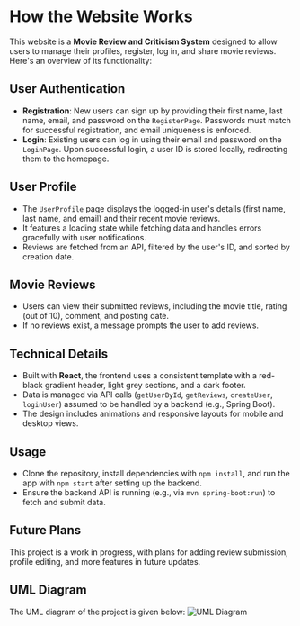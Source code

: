 # How the Website Works

This website is a **Movie Review and Criticism System** designed to allow users to manage their profiles, register, log in, and share movie reviews. Here's an overview of its functionality:

## User Authentication
- **Registration**: New users can sign up by providing their first name, last name, email, and password on the `RegisterPage`. Passwords must match for successful registration, and email uniqueness is enforced.
- **Login**: Existing users can log in using their email and password on the `LoginPage`. Upon successful login, a user ID is stored locally, redirecting them to the homepage.

## User Profile
- The `UserProfile` page displays the logged-in user's details (first name, last name, and email) and their recent movie reviews.
- It features a loading state while fetching data and handles errors gracefully with user notifications.
- Reviews are fetched from an API, filtered by the user's ID, and sorted by creation date.

## Movie Reviews
- Users can view their submitted reviews, including the movie title, rating (out of 10), comment, and posting date.
- If no reviews exist, a message prompts the user to add reviews.

## Technical Details
- Built with **React**, the frontend uses a consistent template with a red-black gradient header, light grey sections, and a dark footer.
- Data is managed via API calls (`getUserById`, `getReviews`, `createUser`, `loginUser`) assumed to be handled by a backend (e.g., Spring Boot).
- The design includes animations and responsive layouts for mobile and desktop views.

## Usage
- Clone the repository, install dependencies with `npm install`, and run the app with `npm start` after setting up the backend.
- Ensure the backend API is running (e.g., via `mvn spring-boot:run`) to fetch and submit data.

## Future Plans
This project is a work in progress, with plans for adding review submission, profile editing, and more features in future updates.

## UML Diagram
The UML diagram of the project is given below:
![UML Diagram](https://github.com/user-attachments/assets/53842964-6a82-4f11-a17e-341599d679fc)
